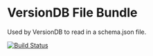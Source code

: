 # VersionDB File Bundle

Used by VersionDB to read in a schema.json file.

[![Build Status](https://secure.travis-ci.org/bryanburgers/versiondb-bundle-file.png)](http://travis-ci.org/bryanburgers/versiondb-bundle-file)
